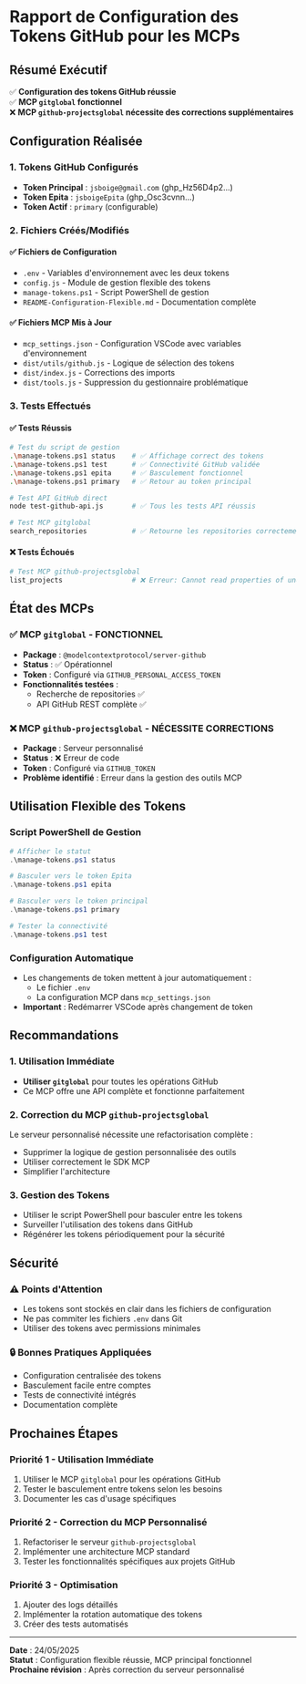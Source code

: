 ﻿# Rapport de Configuration des Tokens GitHub pour les MCPs

## Résumé Exécutif

✅ **Configuration des tokens GitHub réussie**  
✅ **MCP `gitglobal` fonctionnel**  
❌ **MCP `github-projectsglobal` nécessite des corrections supplémentaires**

## Configuration Réalisée

### 1. Tokens GitHub Configurés

- **Token Principal** : `jsboige@gmail.com` (ghp_Hz56D4p2...)
- **Token Epita** : `jsboigeEpita` (ghp_Osc3cvnn...)
- **Token Actif** : `primary` (configurable)

### 2. Fichiers Créés/Modifiés

#### ✅ Fichiers de Configuration
- `.env` - Variables d'environnement avec les deux tokens
- `config.js` - Module de gestion flexible des tokens
- `manage-tokens.ps1` - Script PowerShell de gestion
- `README-Configuration-Flexible.md` - Documentation complète

#### ✅ Fichiers MCP Mis à Jour
- `mcp_settings.json` - Configuration VSCode avec variables d'environnement
- `dist/utils/github.js` - Logique de sélection des tokens
- `dist/index.js` - Corrections des imports
- `dist/tools.js` - Suppression du gestionnaire problématique

### 3. Tests Effectués

#### ✅ Tests Réussis
```bash
# Test du script de gestion
.\manage-tokens.ps1 status    # ✅ Affichage correct des tokens
.\manage-tokens.ps1 test      # ✅ Connectivité GitHub validée
.\manage-tokens.ps1 epita     # ✅ Basculement fonctionnel
.\manage-tokens.ps1 primary   # ✅ Retour au token principal

# Test API GitHub direct
node test-github-api.js       # ✅ Tous les tests API réussis

# Test MCP gitglobal
search_repositories           # ✅ Retourne les repositories correctement
```

#### ❌ Tests Échoués
```bash
# Test MCP github-projectsglobal
list_projects                 # ❌ Erreur: Cannot read properties of undefined (reading 'find')
```

## État des MCPs

### ✅ MCP `gitglobal` - FONCTIONNEL
- **Package** : `@modelcontextprotocol/server-github`
- **Status** : ✅ Opérationnel
- **Token** : Configuré via `GITHUB_PERSONAL_ACCESS_TOKEN`
- **Fonctionnalités testées** :
  - Recherche de repositories ✅
  - API GitHub REST complète ✅

### ❌ MCP `github-projectsglobal` - NÉCESSITE CORRECTIONS
- **Package** : Serveur personnalisé
- **Status** : ❌ Erreur de code
- **Token** : Configuré via `GITHUB_TOKEN`
- **Problème identifié** : Erreur dans la gestion des outils MCP

## Utilisation Flexible des Tokens

### Script PowerShell de Gestion
```powershell
# Afficher le statut
.\manage-tokens.ps1 status

# Basculer vers le token Epita
.\manage-tokens.ps1 epita

# Basculer vers le token principal
.\manage-tokens.ps1 primary

# Tester la connectivité
.\manage-tokens.ps1 test
```

### Configuration Automatique
- Les changements de token mettent à jour automatiquement :
  - Le fichier `.env`
  - La configuration MCP dans `mcp_settings.json`
- **Important** : Redémarrer VSCode après changement de token

## Recommandations

### 1. Utilisation Immédiate
- **Utiliser `gitglobal`** pour toutes les opérations GitHub
- Ce MCP offre une API complète et fonctionne parfaitement

### 2. Correction du MCP `github-projectsglobal`
Le serveur personnalisé nécessite une refactorisation complète :
- Supprimer la logique de gestion personnalisée des outils
- Utiliser correctement le SDK MCP
- Simplifier l'architecture

### 3. Gestion des Tokens
- Utiliser le script PowerShell pour basculer entre les tokens
- Surveiller l'utilisation des tokens dans GitHub
- Régénérer les tokens périodiquement pour la sécurité

## Sécurité

### ⚠️ Points d'Attention
- Les tokens sont stockés en clair dans les fichiers de configuration
- Ne pas commiter les fichiers `.env` dans Git
- Utiliser des tokens avec permissions minimales

### 🔒 Bonnes Pratiques Appliquées
- Configuration centralisée des tokens
- Basculement facile entre comptes
- Tests de connectivité intégrés
- Documentation complète

## Prochaines Étapes

### Priorité 1 - Utilisation Immédiate
1. Utiliser le MCP `gitglobal` pour les opérations GitHub
2. Tester le basculement entre tokens selon les besoins
3. Documenter les cas d'usage spécifiques

### Priorité 2 - Correction du MCP Personnalisé
1. Refactoriser le serveur `github-projectsglobal`
2. Implémenter une architecture MCP standard
3. Tester les fonctionnalités spécifiques aux projets GitHub

### Priorité 3 - Optimisation
1. Ajouter des logs détaillés
2. Implémenter la rotation automatique des tokens
3. Créer des tests automatisés

---

**Date** : 24/05/2025  
**Statut** : Configuration flexible réussie, MCP principal fonctionnel  
**Prochaine révision** : Après correction du serveur personnalisé

